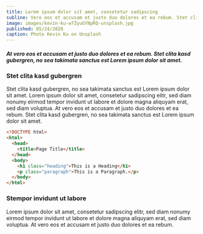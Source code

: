 ```yaml
---
title: Lorem ipsum dolor sit amet, consetetur sadipscing
subline: Vero eos et accusam et justo duo dolores et ea rebum. Stet clita kasd duo dolores.
image: images/kevin-ku-w7ZyuGYNpRQ-unsplash.jpg
published: 05/24/2020
caption: Photo Kevin Ku on Unsplash
---
```


##### At vero eos et accusam et justo duo dolores et ea rebum. Stet clita kasd gubergren, no sea takimata sanctus est Lorem ipsum dolor sit amet.

### Stet clita kasd gubergren

Stet clita kasd gubergren, no sea takimata sanctus est Lorem ipsum dolor sit amet. Lorem ipsum dolor sit amet, consetetur sadipscing elitr, sed diam nonumy eirmod tempor invidunt ut labore et dolore magna aliquyam erat, sed diam voluptua. At vero eos et accusam et justo duo dolores et ea rebum. Stet clita kasd gubergren, no sea takimata sanctus est Lorem ipsum dolor sit amet.

```html
<!DOCTYPE html>
<html>
  <head>
    <title>Page Title</title>
  </head>
  <body>
    <h1 class="heading">This is a Heading</h1>
    <p class="paragraph">This is a Paragraph.</p>
  </body>
</html>
```

### Stempor invidunt ut labore

Lorem ipsum dolor sit amet, consetetur sadipscing elitr, sed diam nonumy eirmod tempor invidunt ut labore et dolore magna aliquyam erat, sed diam voluptua. At vero eos et accusam et justo duo dolores et ea rebum.
